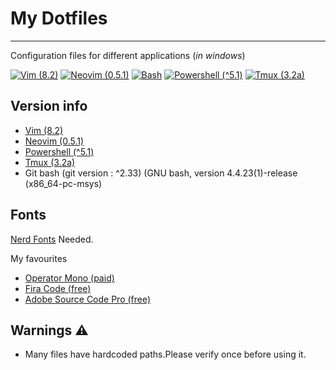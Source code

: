 # My Dotfiles

---

Configuration files for different applications (_in windows_)

[![Vim (8.2)](https://img.shields.io/badge/VIM-%2311AB00.svg?&style=for-the-badge&logo=vim&logoColor=white)](https://www.vim.org/)
[![Neovim (0.5.1)](https://img.shields.io/badge/NeoVim-%2357A143.svg?&style=for-the-badge&logo=neovim&logoColor=white)](https://neovim.io/)
[![Bash](https://img.shields.io/badge/Shell_Script-121011?style=for-the-badge&logo=gnu-bash&logoColor=white)](https://www.gnu.org/software/bash/)
[![Powershell (^5.1)](https://img.shields.io/badge/PowerShell-5391FE?style=for-the-badge&logo=PowerShell&logoColor=white)](https://docs.microsoft.com/en-us/powershell/)
[![Tmux (3.2a)](https://img.shields.io/badge/tmux-1BB91F?style=for-the-badge&logo=tmux&logoColor=white)](https://github.com/tmux/tmux)

## Version info

- [Vim (8.2)](https://www.vim.org/vim-8.2-released.php)
- [Neovim (0.5.1)](https://github.com/neovim/neovim/releases/tag/v0.5.1)
- [Powershell (^5.1)](https://docs.microsoft.com/en-us/powershell/scripting/overview?view=powershell-5.1)
- [Tmux (3.2a)](https://github.com/tmux/tmux/releases/tag/3.2a) 
- Git bash (git version : ^2.33) (GNU bash, version 4.4.23(1)-release (x86_64-pc-msys) 

## Fonts

[Nerd Fonts](https://www.nerdfonts.com/) Needed.

My favourites

- [Operator Mono (paid)](https://www.typography.com/fonts/operator/styles)
- [Fira Code (free)](https://github.com/tonsky/FiraCode)
- [Adobe Source Code Pro (free)](https://github.com/adobe-fonts/source-code-pro)


## Warnings ⚠

- Many files have hardcoded paths.Please verify once before using it.
